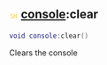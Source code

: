 ## ![shared](../../.gitbook/assets/shared.png) [console](console):clear

```lua
void console:clear()
```

Clears the console
